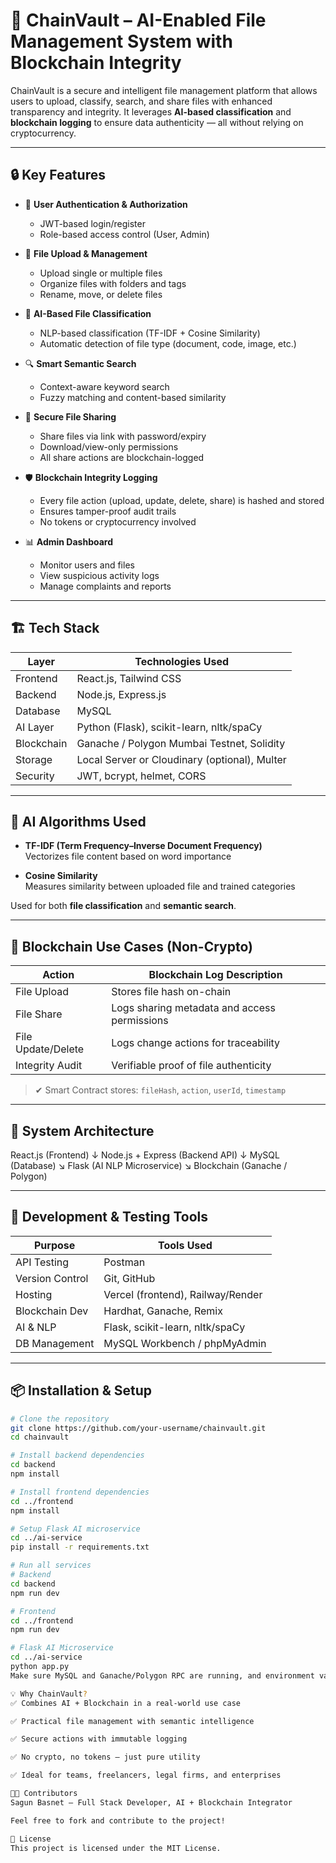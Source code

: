# 🚀 ChainVault – AI-Enabled File Management System with Blockchain Integrity

ChainVault is a secure and intelligent file management platform that allows users to upload, classify, search, and share files with enhanced transparency and integrity. It leverages **AI-based classification** and **blockchain logging** to ensure data authenticity — all without relying on cryptocurrency.

---

## 🔒 Key Features

- 🔐 **User Authentication & Authorization**

  - JWT-based login/register
  - Role-based access control (User, Admin)

- 📁 **File Upload & Management**

  - Upload single or multiple files
  - Organize files with folders and tags
  - Rename, move, or delete files

- 🤖 **AI-Based File Classification**

  - NLP-based classification (TF-IDF + Cosine Similarity)
  - Automatic detection of file type (document, code, image, etc.)

- 🔍 **Smart Semantic Search**

  - Context-aware keyword search
  - Fuzzy matching and content-based similarity

- 🔗 **Secure File Sharing**

  - Share files via link with password/expiry
  - Download/view-only permissions
  - All share actions are blockchain-logged

- 🛡️ **Blockchain Integrity Logging**

  - Every file action (upload, update, delete, share) is hashed and stored
  - Ensures tamper-proof audit trails
  - No tokens or cryptocurrency involved

- 📊 **Admin Dashboard**
  - Monitor users and files
  - View suspicious activity logs
  - Manage complaints and reports

---

## 🏗️ Tech Stack

| Layer      | Technologies Used                             |
| ---------- | --------------------------------------------- |
| Frontend   | React.js, Tailwind CSS                        |
| Backend    | Node.js, Express.js                           |
| Database   | MySQL                                         |
| AI Layer   | Python (Flask), scikit-learn, nltk/spaCy      |
| Blockchain | Ganache / Polygon Mumbai Testnet, Solidity    |
| Storage    | Local Server or Cloudinary (optional), Multer |
| Security   | JWT, bcrypt, helmet, CORS                     |

---

## 🧠 AI Algorithms Used

- **TF-IDF (Term Frequency–Inverse Document Frequency)**  
  Vectorizes file content based on word importance

- **Cosine Similarity**  
  Measures similarity between uploaded file and trained categories

Used for both **file classification** and **semantic search**.

---

## 🔗 Blockchain Use Cases (Non-Crypto)

| Action             | Blockchain Log Description                   |
| ------------------ | -------------------------------------------- |
| File Upload        | Stores file hash on-chain                    |
| File Share         | Logs sharing metadata and access permissions |
| File Update/Delete | Logs change actions for traceability         |
| Integrity Audit    | Verifiable proof of file authenticity        |

> ✔ Smart Contract stores: `fileHash`, `action`, `userId`, `timestamp`

---

## 📐 System Architecture

React.js (Frontend)
↓
Node.js + Express (Backend API)
↓
MySQL (Database)
↘
Flask (AI NLP Microservice)
↘
Blockchain (Ganache / Polygon)

---

## 🧪 Development & Testing Tools

| Purpose         | Tools Used                        |
| --------------- | --------------------------------- |
| API Testing     | Postman                           |
| Version Control | Git, GitHub                       |
| Hosting         | Vercel (frontend), Railway/Render |
| Blockchain Dev  | Hardhat, Ganache, Remix           |
| AI & NLP        | Flask, scikit-learn, nltk/spaCy   |
| DB Management   | MySQL Workbench / phpMyAdmin      |

---

## 📦 Installation & Setup

```bash
# Clone the repository
git clone https://github.com/your-username/chainvault.git
cd chainvault

# Install backend dependencies
cd backend
npm install

# Install frontend dependencies
cd ../frontend
npm install

# Setup Flask AI microservice
cd ../ai-service
pip install -r requirements.txt

# Run all services
# Backend
cd backend
npm run dev

# Frontend
cd ../frontend
npm run dev

# Flask AI Microservice
cd ../ai-service
python app.py
Make sure MySQL and Ganache/Polygon RPC are running, and environment variables are set accordingly.

💡 Why ChainVault?
✅ Combines AI + Blockchain in a real-world use case

✅ Practical file management with semantic intelligence

✅ Secure actions with immutable logging

✅ No crypto, no tokens – just pure utility

✅ Ideal for teams, freelancers, legal firms, and enterprises

👨‍💻 Contributors
Sagun Basnet – Full Stack Developer, AI + Blockchain Integrator

Feel free to fork and contribute to the project!

📃 License
This project is licensed under the MIT License.
```
